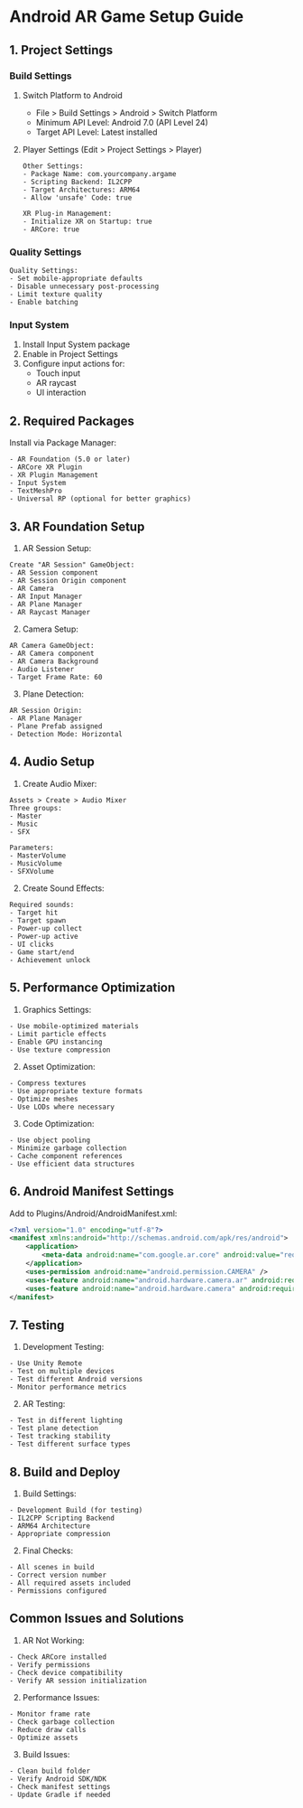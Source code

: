 # Android AR Game Setup Guide

## 1. Project Settings

### Build Settings
1. Switch Platform to Android
   - File > Build Settings > Android > Switch Platform
   - Minimum API Level: Android 7.0 (API Level 24)
   - Target API Level: Latest installed

2. Player Settings (Edit > Project Settings > Player)
   ```
   Other Settings:
   - Package Name: com.yourcompany.argame
   - Scripting Backend: IL2CPP
   - Target Architectures: ARM64
   - Allow 'unsafe' Code: true

   XR Plug-in Management:
   - Initialize XR on Startup: true
   - ARCore: true
   ```

### Quality Settings
```
Quality Settings:
- Set mobile-appropriate defaults
- Disable unnecessary post-processing
- Limit texture quality
- Enable batching
```

### Input System
1. Install Input System package
2. Enable in Project Settings
3. Configure input actions for:
   - Touch input
   - AR raycast
   - UI interaction

## 2. Required Packages

Install via Package Manager:
```
- AR Foundation (5.0 or later)
- ARCore XR Plugin
- XR Plugin Management
- Input System
- TextMeshPro
- Universal RP (optional for better graphics)
```

## 3. AR Foundation Setup

1. AR Session Setup:
```
Create "AR Session" GameObject:
- AR Session component
- AR Session Origin component
- AR Camera
- AR Input Manager
- AR Plane Manager
- AR Raycast Manager
```

2. Camera Setup:
```
AR Camera GameObject:
- AR Camera component
- AR Camera Background
- Audio Listener
- Target Frame Rate: 60
```

3. Plane Detection:
```
AR Session Origin:
- AR Plane Manager
- Plane Prefab assigned
- Detection Mode: Horizontal
```

## 4. Audio Setup

1. Create Audio Mixer:
```
Assets > Create > Audio Mixer
Three groups:
- Master
- Music
- SFX

Parameters:
- MasterVolume
- MusicVolume
- SFXVolume
```

2. Create Sound Effects:
```
Required sounds:
- Target hit
- Target spawn
- Power-up collect
- Power-up active
- UI clicks
- Game start/end
- Achievement unlock
```

## 5. Performance Optimization

1. Graphics Settings:
```
- Use mobile-optimized materials
- Limit particle effects
- Enable GPU instancing
- Use texture compression
```

2. Asset Optimization:
```
- Compress textures
- Use appropriate texture formats
- Optimize meshes
- Use LODs where necessary
```

3. Code Optimization:
```
- Use object pooling
- Minimize garbage collection
- Cache component references
- Use efficient data structures
```

## 6. Android Manifest Settings

Add to Plugins/Android/AndroidManifest.xml:
```xml
<?xml version="1.0" encoding="utf-8"?>
<manifest xmlns:android="http://schemas.android.com/apk/res/android">
    <application>
        <meta-data android:name="com.google.ar.core" android:value="required" />
    </application>
    <uses-permission android:name="android.permission.CAMERA" />
    <uses-feature android:name="android.hardware.camera.ar" android:required="true"/>
    <uses-feature android:name="android.hardware.camera" android:required="true"/>
</manifest>
```

## 7. Testing

1. Development Testing:
```
- Use Unity Remote
- Test on multiple devices
- Test different Android versions
- Monitor performance metrics
```

2. AR Testing:
```
- Test in different lighting
- Test plane detection
- Test tracking stability
- Test different surface types
```

## 8. Build and Deploy

1. Build Settings:
```
- Development Build (for testing)
- IL2CPP Scripting Backend
- ARM64 Architecture
- Appropriate compression
```

2. Final Checks:
```
- All scenes in build
- Correct version number
- All required assets included
- Permissions configured
```

## Common Issues and Solutions

1. AR Not Working:
```
- Check ARCore installed
- Verify permissions
- Check device compatibility
- Verify AR session initialization
```

2. Performance Issues:
```
- Monitor frame rate
- Check garbage collection
- Reduce draw calls
- Optimize assets
```

3. Build Issues:
```
- Clean build folder
- Verify Android SDK/NDK
- Check manifest settings
- Update Gradle if needed
```
